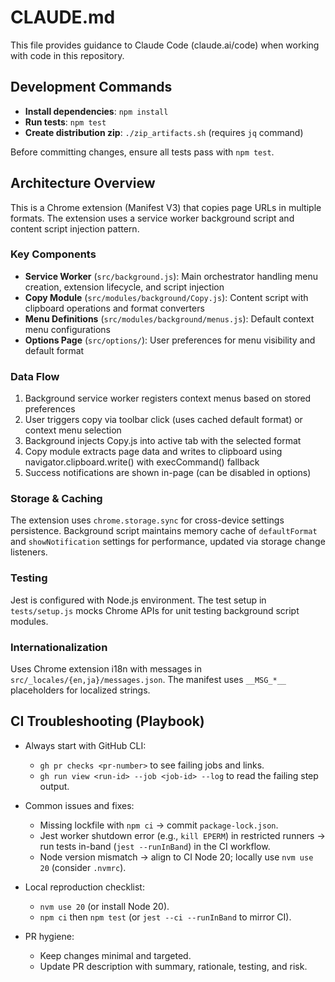 # CLAUDE.md

This file provides guidance to Claude Code (claude.ai/code) when working with code in this repository.

## Development Commands

- **Install dependencies**: `npm install`
- **Run tests**: `npm test`
- **Create distribution zip**: `./zip_artifacts.sh` (requires `jq` command)

Before committing changes, ensure all tests pass with `npm test`.

## Architecture Overview

This is a Chrome extension (Manifest V3) that copies page URLs in multiple formats. The extension uses a service worker background script and content script injection pattern.

### Key Components

- **Service Worker** (`src/background.js`): Main orchestrator handling menu creation, extension lifecycle, and script injection
- **Copy Module** (`src/modules/background/Copy.js`): Content script with clipboard operations and format converters
- **Menu Definitions** (`src/modules/background/menus.js`): Default context menu configurations
- **Options Page** (`src/options/`): User preferences for menu visibility and default format

### Data Flow

1. Background service worker registers context menus based on stored preferences
2. User triggers copy via toolbar click (uses cached default format) or context menu selection
3. Background injects Copy.js into active tab with the selected format
4. Copy module extracts page data and writes to clipboard using navigator.clipboard.write() with execCommand() fallback
5. Success notifications are shown in-page (can be disabled in options)

### Storage & Caching

The extension uses `chrome.storage.sync` for cross-device settings persistence. Background script maintains memory cache of `defaultFormat` and `showNotification` settings for performance, updated via storage change listeners.

### Testing

Jest is configured with Node.js environment. The test setup in `tests/setup.js` mocks Chrome APIs for unit testing background script modules.

### Internationalization

Uses Chrome extension i18n with messages in `src/_locales/{en,ja}/messages.json`. The manifest uses `__MSG_*__` placeholders for localized strings.

## CI Troubleshooting (Playbook)

- Always start with GitHub CLI:
  - `gh pr checks <pr-number>` to see failing jobs and links.
  - `gh run view <run-id> --job <job-id> --log` to read the failing step output.

- Common issues and fixes:
  - Missing lockfile with `npm ci` → commit `package-lock.json`.
  - Jest worker shutdown error (e.g., `kill EPERM`) in restricted runners → run tests in-band (`jest --runInBand`) in the CI workflow.
  - Node version mismatch → align to CI Node 20; locally use `nvm use 20` (consider `.nvmrc`).

- Local reproduction checklist:
  - `nvm use 20` (or install Node 20).
  - `npm ci` then `npm test` (or `jest --ci --runInBand` to mirror CI).

- PR hygiene:
  - Keep changes minimal and targeted.
  - Update PR description with summary, rationale, testing, and risk.
